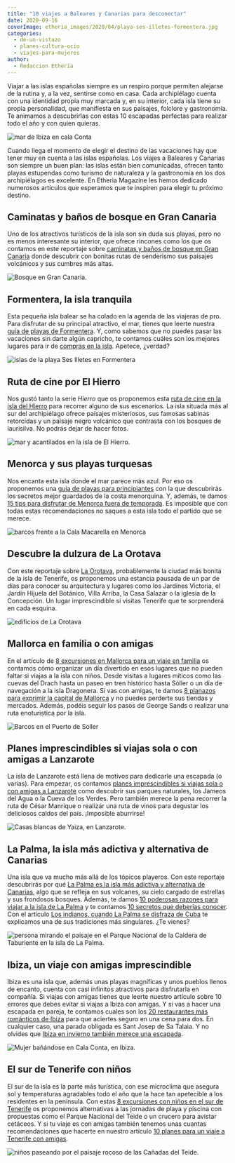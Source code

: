 ```yaml
---
title: "10 viajes a Baleares y Canarias para desconectar"
date: 2020-09-16
coverImage: etheria_images/2020/04/playa-ses-illetes-formentera.jpg
categories: 
  - de-un-vistazo
  - planes-cultura-ocio
  - viajes-para-mujeres
author: 
  - Redaccion Etheria
---
```


Viajar a las islas españolas siempre es un respiro porque permiten alejarse de la rutina 
y, a la vez, sentirse como en casa. Cada archipiélago cuenta con una identidad propia 
muy marcada y, en su interior, cada isla tiene su propia personalidad, que manifiesta en 
sus paisajes, folclore y gastronomía. Te animamos a descubrirlas con estas 10 escapadas 
perfectas para realizar todo el año y con quien quieras. 

![mar de Ibiza en cala Conta](etheria_images/2018/05/Ibiza-cala-conta_NC_2-1024x768.jpg "Cala Conta en Ibiza.")

Cuando llega el momento de elegir el destino de las vacaciones hay que tener muy en 
cuenta a las islas españolas. Los viajes a Baleares y Canarias son siempre un buen plan: 
las islas están bien comunicadas, ofrecen tanto playas estupendas como turismo de 
naturaleza y la gastronomía en los dos archipiélagos es excelente. En Etheria Magazine 
les hemos dedicado numerosos artículos que esperamos que te inspiren para elegir tu 
próximo destino. 

## Caminatas y baños de bosque en Gran Canaria

Uno de los atractivos turísticos de la isla son sin duda sus playas, pero no es menos 
interesante su interior, que ofrece rincones como los que os contamos en este reportaje 
sobre [caminatas y baños de bosque en Gran 
Canaria](https://etheriamagazine.com/2018/05/03/mujeres-viajeras-gran-canaria/) donde 
descubrir con bonitas rutas de senderismo sus paisajes volcánicos y sus cumbres más 
altas. 

![Bosque en Gran Canaria.](etheria_images/2018/05/gran-canaria-bosque.jpg "Bosque en Gran Canaria.")

## Formentera, la isla tranquila

Esta pequeña isla balear se ha colado en la agenda de las viajeras de pro. Para 
disfrutar de su principal atractivo, el mar, tienes que leerte nuestra [guía de playas 
de 
Formentera](https://etheriamagazine.com/2020/04/15/viajar-con-amigas-mejores-playas-formentera/). 
Y, como sabemos que no puedes pasar las vacaciones sin darte algún capricho, te contamos 
cuáles son los mejores lugares para ir de [compras en la 
isla](https://etheriamagazine.com/2018/07/06/de-compras-en-formentera/). Apetece, 
¿verdad? 

![islas de la playa Ses Illetes en Formentera](etheria_images/2020/04/playa-ses-illetes-formentera.jpg "Playa Ses Illetes (Formentera).")

## Ruta de cine por El Hierro

Nos gustó tanto la serie _Hierro_ que os proponemos esta [ruta de cine en la isla del 
Hierro](https://etheriamagazine.com/2019/10/21/ruta-turismo-cine-serie-hierro-canarias/) 
para recorrer alguno de sus escenarios. La isla situada más al sur del archipiélago 
ofrece paisajes misteriosos, sus famosas sabinas retorcidas y un paisaje negro volcánico 
que contrasta con los bosques de laurisilva. No podrás dejar de hacer fotos. 

![mar y acantilados en la isla de El Hierro.](etheria_images/2019/10/serie-hierro.jpg "Acantilados en la isla de El Hierro.")

## Menorca y sus playas turquesas

Nos encanta esta isla donde el mar parece más azul. Por eso os proponemos una [guía de 
playas para 
principiantes](https://etheriamagazine.com/2020/08/14/guia-mejores-playas-calas-menorca/) 
con la que descubrirás los secretos mejor guardados de la costa menorquina. Y, además, 
te damos [15 tips para disfrutar de Menorca fuera de 
temporada](https://etheriamagazine.com/2018/11/05/15-tips-para-disfrutar-de-menorca-fuera-de-temporada/). 
Es imposible que con todas estas recomendaciones no saques a esta isla todo el partido 
que se merece. 

![barcos frente a la Cala Macarella en Menorca](etheria_images/2020/08/playa-menorca-Macarella.jpg "Cala Macarella (Menorca).")

## Descubre la dulzura de La Orotava

Con este reportaje sobre [La 
Orotava](https://etheriamagazine.com/2020/06/20/viajes-por-espana-que-ver-y-hacer-en-2-dias-en-la-orotava/), 
probablemente la ciudad más bonita de la isla de Tenerife, os proponemos una estancia 
pausada de un par de días para conocer su arquitectura y lugares como los Jardines 
Victoria, el Jardín Hijuela del Botánico, Villa Arriba, la Casa Salazar o la iglesia de 
la Concepción. Un lugar imprescindible si visitas Tenerife que te sorprenderá en cada 
esquina. 

![edificios de La Orotava](etheria_images/2020/06/orotava-iglesia-concepcion.jpg "Bello conjunto arquitectónico de La Orotava con las cúpulas de la iglesia de la Concepción. © M. Munar")

## Mallorca en familia o con amigas

En el artículo de [8 excursiones en Mallorca para un viaje en 
familia](https://etheriamagazine.com/2020/06/16/8-excursiones-en-mallorca-para-un-viaje-en-familia-con-ninos/) 
os contamos cómo organizar un día divertido en esos lugares que no pueden faltar si 
viajas a la isla con niños. Desde visitas a lugares míticos como las cuevas del Drach 
hasta un paseo en tren histórico hasta Sóller o un día de navegación a la isla 
Dragonera. Si vas con amigas, te damos [8 planazos para exprimir la capital de 
Mallorca](https://etheriamagazine.com/2021/06/02/planes-y-excursiones-desde-palma-mallorca-con-amigas/) 
y no puedes perderte sus tiendas y mercados. Además, podéis seguir los pasos de George 
Sands o realizar una ruta enoturistica por la isla. 

![Barcos en el Puerto de Soller](etheria_images/2020/06/Mallorca-puerto-soller.jpg "Puerto de Sóller (Mallorca).")

## Planes imprescindibles si viajas sola o con amigas a Lanzarote

La isla de Lanzarote está llena de motivos para dedicarle una escapada (o varias). Para 
empezar, os contamos [planes imprescindibles si viajas sola o con amigas a 
Lanzarote](https://etheriamagazine.com/2020/06/11/viajar-sola-amigas-imprescindible-lanzarote/) 
como descubrir sus parques naturales, los Jameos del Agua o la Cueva de los Verdes. Pero 
también merece la pena recorrer la ruta de César Manrique o realizar una ruta de vinos 
para degustar los deliciosos caldos del país. ¡Imposible aburrirse! 

![Casas blancas de Yaiza, en Lanzarote.](etheria_images/2018/09/Yaiza-Centro-Pueblo-Lanzarote-e1591966966362.jpg "Casas blancas de Yaiza, en Lanzarote.")

## La Palma, la isla más adictiva y alternativa de Canarias

Una isla que va mucho más allá de los tópicos playeros. Con este reportaje descubrirás 
por qué [La Palma es la isla más adictiva y alternativa de 
Canarias](https://etheriamagazine.com/2019/04/02/la-palma-la-isla-mas-adictiva-y-alternativa-de-canarias/), 
algo que se refleja en sus volcanes, su cielo cargado de estrellas y sus frondosos 
bosques. Además, te damos [10 poderosas razones para viajar a la isla de La 
Palma](https://etheriamagazine.com/2021/11/15/10-razones-para-visitar-la-palma/) y te 
contamos [10 secretos que deberías 
conocer](https://etheriamagazine.com/2021/04/05/10-secretos-para-conocer-la-isla-de-la-palma/). 
Con el artículo [Los indianos, cuando La Palma se disfraza de 
Cuba](https://etheriamagazine.com/2020/02/03/que-hacer-en-los-indianos-el-carnaval-de-la-palma/) 
te explicamos una de sus tradiciones más singulares. ¿Te vienes? 

![persona mirando el paisaje en el Parque Nacional de la Caldera de Taburiente en la isla de La Palma.](etheria_images/2019/03/viajar-sola-la-palma-taburiente.jpg "Ruta por el Parque Nacional de la Caldera de Taburiente en la isla de La Palma. © KR")

## Ibiza, un viaje con amigas imprescindible

Ibiza es una isla que, además unas playas magníficas y unos pueblos llenos de encanto, 
cuenta con casi infinitos atractivos para disfrutarla en compañía. Si viajas con amigas 
tienes que leerte nuestro artículo sobre 10 errores que debes evitar si viajas a Ibiza 
con amigas. Y si vas a hacer una escapada en pareja, te contamos cuales son los [20 
restaurantes más románticos de 
Ibiza](https://etheriamagazine.com/2020/02/14/20-restaurantes-romanticos-de-ibiza-para-viajes-en-pareja/) 
para que aciertes seguro en una cena para dos. En cualquier caso, una parada obligada es 
Sant Josep de Sa Talaia. Y no olvides que [Ibiza en invierno también merece una 
escapada](https://etheriamagazine.com/2021/11/05/planes-viaje-a-ibiza-en-invierno/). 

![Mujer bañándose en Cala Conta, en Ibiza.](etheria_images/2018/05/Ibiza-cala-conta_NC-e1551949167957.jpg "Cala Conta, en Ibiza.")

## El sur de Tenerife con niños

El sur de la isla es la parte más turística, con ese microclima que asegura sol y 
temperaturas agradables todo el año que la hace tan apetecible a los residentes en la 
península. Con estas [8 excursiones con niños en el sur de 
Tenerife](https://etheriamagazine.com/2020/03/06/excursiones-en-familia-desde-el-sur-de-tenerife-con-ninos/) 
os proponemos alternativas a las jornadas de playa y piscina con propuestas como el 
Parque Nacional del Teide o un crucero para avistar cetáceos. Y si tu viaje es con 
amigas también tenemos unas cuantas recomendaciones que hacerte en nuestro artículo [10 
planes para un viaje a Tenerife con 
amigas](https://etheriamagazine.com/2020/03/06/excursiones-en-familia-desde-el-sur-de-tenerife-con-ninos/). 

![niños paseando por el paisaje rocoso de las Cañadas del Teide.](etheria_images/2020/02/Tenerife-canadas-Teide.jpg "Paseo por las Cañadas del Teide, un plan perfecto en Tenerife para hacer con niños. © SG")
